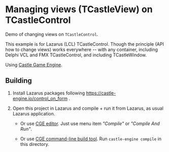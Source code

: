 # Managing views (TCastleView) on TCastleControl

Demo of changing views on `TCastleControl`.

This example is for Lazarus (LCL) TCastleControl. Though the principle (API how to change views) works everywhere -- with any container, including Delphi VCL and FMX TCastleControl, and including TCastleWindow.

Using [Castle Game Engine](https://castle-engine.io/).

## Building

1. Install Lazarus packages following https://castle-engine.io/control_on_form .

2. Open this project in Lazarus and compile + run it from Lazarus, as usual Lazarus application.

    - Or use [CGE editor](https://castle-engine.io/editor). Just use menu item _"Compile"_ or _"Compile And Run"_.

    - Or use [CGE command-line build tool](https://castle-engine.io/build_tool). Run `castle-engine compile` in this directory.
